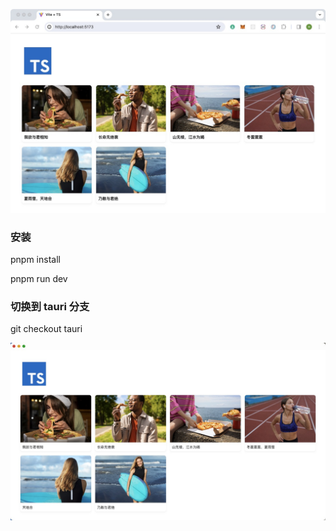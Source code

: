 ![Image 示例](https://github.com/vinistudy/autoImglist/blob/main/index.jpg)
### 安装

pnpm install

pnpm run dev

### 切换到 tauri 分支

git checkout tauri

![Image 示例](https://github.com/vinistudy/autoImglist/blob/main/tauri.jpg)